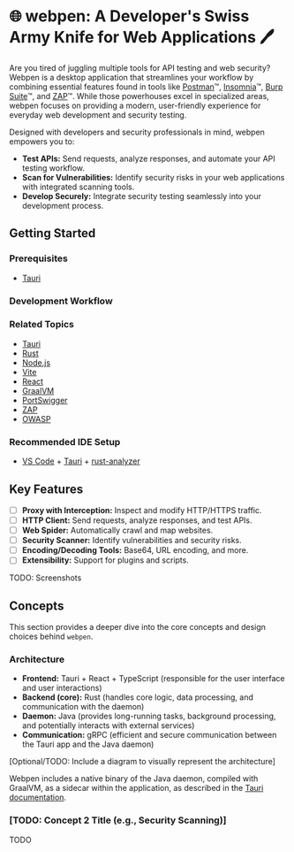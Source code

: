 # 🌐 webpen: A Developer's Swiss Army Knife for Web Applications 🖊️

Are you tired of juggling multiple tools for API testing and web security? Webpen is a desktop application that streamlines your workflow by combining essential features found in tools like [Postman](https://www.postman.com/)™️, [Insomnia](https://insomnia.rest/)™️, [Burp Suite](https://portswigger.net/burp)™️, and [ZAP](https://www.zaproxy.org/)™️. While those powerhouses excel in specialized areas, webpen focuses on providing a modern, user-friendly experience for everyday web development and security testing.

Designed with developers and security professionals in mind, webpen empowers you to:

- **Test APIs:** Send requests, analyze responses, and automate your API testing workflow.
- **Scan for Vulnerabilities:** Identify security risks in your web applications with integrated scanning tools.
- **Develop Securely:** Integrate security testing seamlessly into your development process.

## Getting Started

### Prerequisites

- [Tauri](https://v2.tauri.app/start/prerequisites/)

### Development Workflow

### Related Topics

- [Tauri](https://v2.tauri.app/)
- [Rust](https://www.rust-lang.org/)
- [Node.js](https://nodejs.org/en)
- [Vite](https://vite.dev/)
- [React](https://react.dev/)
- [GraalVM](https://www.graalvm.org/)
- [PortSwigger](https://portswigger.net/web-security)
- [ZAP](https://www.zaproxy.org/)
- [OWASP](https://owasp.org/projects/)

### Recommended IDE Setup

- [VS Code](https://code.visualstudio.com/) + [Tauri](https://marketplace.visualstudio.com/items?itemName=tauri-apps.tauri-vscode) + [rust-analyzer](https://marketplace.visualstudio.com/items?itemName=rust-lang.rust-analyzer)

## Key Features

- [ ] **Proxy with Interception:** Inspect and modify HTTP/HTTPS traffic.
- [ ] **HTTP Client:** Send requests, analyze responses, and test APIs.
- [ ] **Web Spider:** Automatically crawl and map websites.
- [ ] **Security Scanner:** Identify vulnerabilities and security risks.
- [ ] **Encoding/Decoding Tools:** Base64, URL encoding, and more.
- [ ] **Extensibility:** Support for plugins and scripts.

TODO: Screenshots

## Concepts

This section provides a deeper dive into the core concepts and design choices behind `webpen`.

### Architecture

- **Frontend:** Tauri + React + TypeScript (responsible for the user interface and user interactions)
- **Backend (core):** Rust (handles core logic, data processing, and communication with the daemon)
- **Daemon:** Java (provides long-running tasks, background processing, and potentially interacts with external services)
- **Communication:** gRPC (efficient and secure communication between the Tauri app and the Java daemon)

[Optional/TODO: Include a diagram to visually represent the architecture]

Webpen includes a native binary of the Java daemon, compiled with GraalVM, as a sidecar within the application, as described in the [Tauri documentation](https://v2.tauri.app/develop/sidecar/).

### [TODO: Concept 2 Title (e.g., Security Scanning)]

TODO

